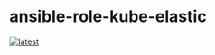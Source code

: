 # ansible-role-kube-elastic

[![latest](https://github.com/archmachina/ansible-role-kube-elastic/workflows/latest/badge.svg)](https://github.com/archmachina/ansible-role-kube-elastic/actions?query=workflow%3Alatest)
